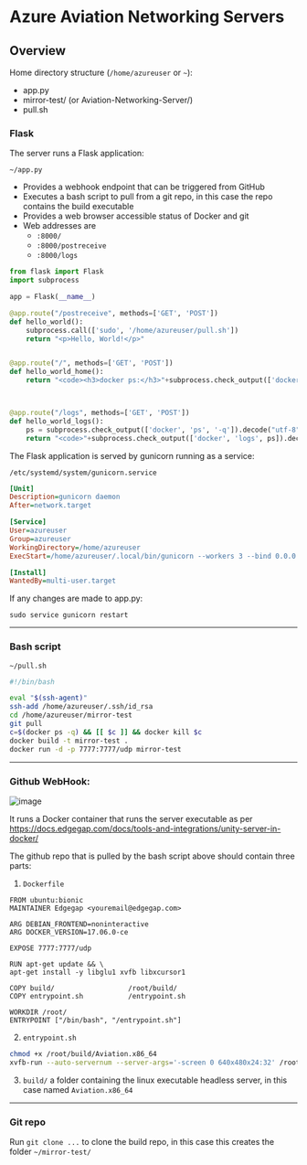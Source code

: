 # Azure Aviation Networking Servers

## Overview

Home directory structure (`/home/azureuser` or `~`):
- app.py
- mirror-test/ (or Aviation-Networking-Server/)
- pull.sh


### Flask

The server runs a Flask application:

`~/app.py`

- Provides a webhook endpoint that can be triggered from GitHub
- Executes a bash script to pull from a git repo, in this case the repo contains the build executable
- Provides a web browser accessible status of Docker and git
- Web addresses are
  - `:8000/`
  - `:8000/postreceive`
  - `:8000/logs`

```python
from flask import Flask
import subprocess

app = Flask(__name__)

@app.route("/postreceive", methods=['GET', 'POST'])
def hello_world():
    subprocess.call(['sudo', '/home/azureuser/pull.sh'])
    return "<p>Hello, World!</p>"


@app.route("/", methods=['GET', 'POST'])
def hello_world_home():
    return "<code><h3>docker ps:</h3>"+subprocess.check_output(['docker', 'ps']).decode("utf-8").replace("\n", "<br>")+"<br><br><h3>git status:</h3>"+subprocess.check_output(['git', '--git-dir', '/home/azureuser/mirror-test/.git', 'status']).decode("utf-8").replace("\n", "<br>")+ "</code>"



@app.route("/logs", methods=['GET', 'POST'])
def hello_world_logs():
    ps = subprocess.check_output(['docker', 'ps', '-q']).decode("utf-8").replace("\n","")
    return "<code>"+subprocess.check_output(['docker', 'logs', ps]).decode("utf-8").replace("\n", "<br>")+ "</code>"

```


The Flask application is served by gunicorn running as a service:

`/etc/systemd/system/gunicorn.service`

```ini
[Unit]
Description=gunicorn daemon
After=network.target

[Service]
User=azureuser
Group=azureuser
WorkingDirectory=/home/azureuser
ExecStart=/home/azureuser/.local/bin/gunicorn --workers 3 --bind 0.0.0.0:8000 'app:app'

[Install]
WantedBy=multi-user.target
```
If any changes are made to app.py:

`sudo service gunicorn restart`

---

### Bash script

`~/pull.sh`

```bash
#!/bin/bash

eval "$(ssh-agent)"
ssh-add /home/azureuser/.ssh/id_rsa
cd /home/azureuser/mirror-test
git pull
c=$(docker ps -q) && [[ $c ]] && docker kill $c
docker build -t mirror-test .
docker run -d -p 7777:7777/udp mirror-test
```

---

### Github WebHook:

![image](https://github.com/Born-Studios/knowledge-Base/assets/370601/38d4d881-c0a6-45c9-90aa-4f97892dcb64)


It runs a Docker container that runs the server executable as per https://docs.edgegap.com/docs/tools-and-integrations/unity-server-in-docker/

The github repo that is pulled by the bash script above should contain three parts:
1. `Dockerfile`

```
FROM ubuntu:bionic
MAINTAINER Edgegap <youremail@edgegap.com>

ARG DEBIAN_FRONTEND=noninteractive
ARG DOCKER_VERSION=17.06.0-ce

EXPOSE 7777:7777/udp

RUN apt-get update && \
apt-get install -y libglu1 xvfb libxcursor1

COPY build/                  /root/build/
COPY entrypoint.sh           /entrypoint.sh

WORKDIR /root/
ENTRYPOINT ["/bin/bash", "/entrypoint.sh"]
```

2. `entrypoint.sh`

```bash
chmod +x /root/build/Aviation.x86_64
xvfb-run --auto-servernum --server-args='-screen 0 640x480x24:32' /root/build/Aviation.x86_64 -batchmode -nographics
```

3. `build/` a folder containing the linux executable headless server, in this case named `Aviation.x86_64`

---

### Git repo

Run `git clone ...` to clone the build repo, in this case this creates the folder `~/mirror-test/`
